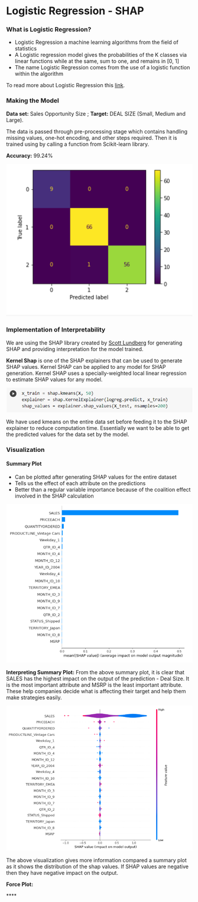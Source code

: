 # Logistic Regression - SHAP

### What is Logistic Regression?

* Logistic Regression a machine learning algorithms from the field of statistics 
* A Logistic regression model gives the probabilities of the K classes via linear functions while at the same, sum to one, and remains in \[0, 1\]
* The name Logistic Regression comes from the use of a logistic function within the algorithm

To read more about Logistic Regression this [link](https://web.stanford.edu/~hastie/ElemStatLearn/).

### **Making the Model** 

**Data set:** Sales Opportunity Size ; **Target:** DEAL SIZE \(Small, Medium and Large\).

The data is passed through pre-processing stage which contains handling missing values, one-hot encoding, and other steps required. Then it is trained using by calling a function from Scikit-learn library.

**Accuracy:** 99.24% 

![ Confusion matrix](../.gitbook/assets/image%20%2859%29.png)

### **Implementation of Interpretability**

We are using the SHAP library created by [Scott Lundberg](https://scottlundberg.com/) for generating SHAP and providing interpretation for the model trained.

**Kernel Shap** is one of the SHAP explainers that can be used to generate SHAP values. Kernel SHAP can be applied to any model for SHAP generation. Kernel SHAP uses a specially-weighted local linear regression to estimate SHAP values for any model.

![](../.gitbook/assets/image%20%2873%29.png)

We have used kmeans on the entire data set before feeding it to the SHAP explainer to reduce computation time. Essentially we want to be able to get the predicted values for the data set by the model.

### **Visualization**

#### **Summary Plot**

* Can be plotted after generating SHAP values for the entire dataset
* Tells us the effect of each attribute on the predictions
* Better than a regular variable importance because of the coalition effect involved in the SHAP calculation

![Summary Plot](../.gitbook/assets/image%20%2860%29.png)

**Interpreting Summary Plot:** From the above summary plot, it is clear that SALES has the highest impact on the output of the prediction - Deal Size. It is the most important attribute and MSRP is the least important attribute. These help companies decide what is affecting their target and help them make strategies easily.

![plot](../.gitbook/assets/image%20%2862%29.png)

The above visualization gives more information compared a summary plot as it shows the distribution of the shap values. If SHAP values are negative then they have negative impact on the output.

**Force Plot:**

\*\*\*\*

